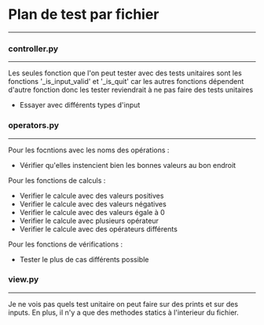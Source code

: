 # Plan de test par fichier
---

### controller.py
---

Les seules fonction que l'on peut tester avec des tests unitaires sont les fonctions '_is_input_valid' et '_is_quit' car les autres fonctions dépendent d'autre fonction donc les tester reviendrait à ne pas faire des tests unitaires

- Essayer avec différents types d'input

### operators.py
---

Pour les focntions avec les noms des opérations :
- Vérifier qu'elles instencient bien les bonnes valeurs au bon endroit

Pour les fonctions de calculs :
- Verifier le calcule avec des valeurs positives
- Verifier le calcule avec des valeurs négatives
- Verifier le calcule avec des valeurs égale à 0
- Verifier le calcule avec plusieurs opérateur
- Verifier le calcule avec des opérateurs différents

Pour les fonctions de vérifications :
- Tester le plus de cas différents possible


### view.py
---

Je ne vois pas quels test unitaire on peut faire sur des prints et sur des inputs. En plus, il n'y a que des methodes statics à l'interieur du fichier.
